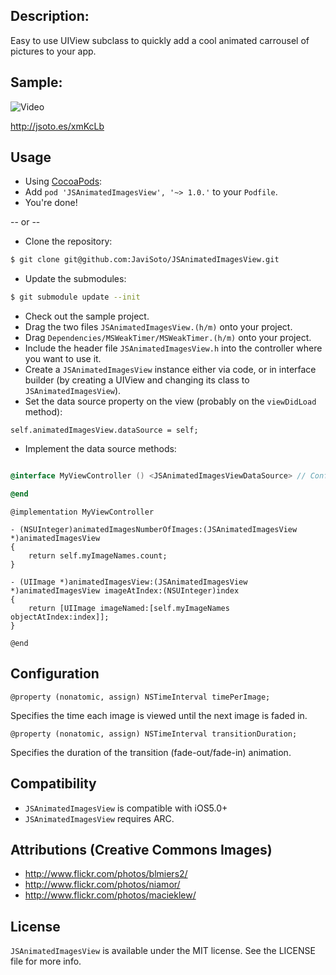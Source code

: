 ## Description:
Easy to use UIView subclass to quickly add a cool animated carrousel of pictures to your app.

## Sample:

![Video](http://cl.ly/1x0P2o2I053L1W2B2h3J/Screen%20Shot%202012-02-15%20at%202.33.09%20PM.png)

http://jsoto.es/xmKcLb

## Usage

- Using [CocoaPods](http://cocoapods.org/):
- Add `pod 'JSAnimatedImagesView', '~> 1.0.'` to your `Podfile`.
- You're done!

-- or --

- Clone the repository:

```bash
$ git clone git@github.com:JaviSoto/JSAnimatedImagesView.git
```

- Update the submodules:

```bash
$ git submodule update --init
```

- Check out the sample project.
- Drag the two files ```JSAnimatedImagesView.(h/m)``` onto your project.
- Drag `Dependencies/MSWeakTimer/MSWeakTimer.(h/m)` onto your project.
- Include the header file ```JSAnimatedImagesView.h``` into the controller where you want to use it.
- Create a ```JSAnimatedImagesView``` instance either via code, or in interface builder (by creating a UIView and changing its class to ```JSAnimatedImagesView```).
- Set the data source property on the view (probably on the ```viewDidLoad``` method):

```objc
self.animatedImagesView.dataSource = self;
```

- Implement the data source methods:

```objectivec

@interface MyViewController () <JSAnimatedImagesViewDataSource> // Conform to the protocol

@end
```

```objc
@implementation MyViewController

- (NSUInteger)animatedImagesNumberOfImages:(JSAnimatedImagesView *)animatedImagesView
{
	return self.myImageNames.count;
}

- (UIImage *)animatedImagesView:(JSAnimatedImagesView *)animatedImagesView imageAtIndex:(NSUInteger)index
{
	return [UIImage imageNamed:[self.myImageNames objectAtIndex:index]];
}

@end
```

## Configuration

```objc
@property (nonatomic, assign) NSTimeInterval timePerImage;
```

Specifies the time each image is viewed until the next image is faded in.

```objc
@property (nonatomic, assign) NSTimeInterval transitionDuration;
```

Specifies the duration of the transition (fade-out/fade-in) animation.


## Compatibility
- ```JSAnimatedImagesView``` is compatible with iOS5.0+
- ```JSAnimatedImagesView``` requires ARC.

## Attributions (Creative Commons Images)
+ http://www.flickr.com/photos/blmiers2/
+ http://www.flickr.com/photos/niamor/
+ http://www.flickr.com/photos/macieklew/

## License
`JSAnimatedImagesView` is available under the MIT license. See the LICENSE file for more info.